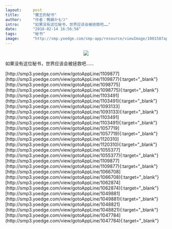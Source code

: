 ```yaml
---
layout:     post
title:      "魔王的秘书"
author:     "作者：鴨鍋かもつ"
intro:      "如果没有这位秘书，世界应该会被拯救吧……"
date:       "2018-02-14 16:56:56"
tags:       "秘书"
image:      "http://smp.yoedge.com/smp-app/resource/viewImage/1001587appline.png"
---
```

<div style="text-align: center">
<p><img src="http://smp.yoedge.com/smp-app/resource/viewImage/1001587appline.png"/></p>
</div>
<p class="post-meta">
<span>如果没有这位秘书，世界应该会被拯救吧……</span>
</p>
[http://smp3.yoedge.com/view/gotoAppLine/1109877](http://smp3.yoedge.com/view/gotoAppLine/1109877){:target="_blank"}
[http://smp3.yoedge.com/view/gotoAppLine/1098775](http://smp3.yoedge.com/view/gotoAppLine/1098775){:target="_blank"}
[http://smp3.yoedge.com/view/gotoAppLine/1103491](http://smp3.yoedge.com/view/gotoAppLine/1103491){:target="_blank"}
[http://smp3.yoedge.com/view/gotoAppLine/1093133](http://smp3.yoedge.com/view/gotoAppLine/1093133){:target="_blank"}
[http://smp3.yoedge.com/view/gotoAppLine/1103491](http://smp3.yoedge.com/view/gotoAppLine/1103491){:target="_blank"}
[http://smp3.yoedge.com/view/gotoAppLine/1057719](http://smp3.yoedge.com/view/gotoAppLine/1057719){:target="_blank"}
[http://smp3.yoedge.com/view/gotoAppLine/1120310](http://smp3.yoedge.com/view/gotoAppLine/1120310){:target="_blank"}
[http://smp3.yoedge.com/view/gotoAppLine/1055377](http://smp3.yoedge.com/view/gotoAppLine/1055377){:target="_blank"}
[http://smp3.yoedge.com/view/gotoAppLine/1109877](http://smp3.yoedge.com/view/gotoAppLine/1109877){:target="_blank"}
[http://smp3.yoedge.com/view/gotoAppLine/1066708](http://smp3.yoedge.com/view/gotoAppLine/1066708){:target="_blank"}
[http://smp3.yoedge.com/view/gotoAppLine/1062874](http://smp3.yoedge.com/view/gotoAppLine/1062874){:target="_blank"}
[http://smp3.yoedge.com/view/gotoAppLine/1049881](http://smp3.yoedge.com/view/gotoAppLine/1049881){:target="_blank"}
[http://smp3.yoedge.com/view/gotoAppLine/1048821](http://smp3.yoedge.com/view/gotoAppLine/1048821){:target="_blank"}
[http://smp3.yoedge.com/view/gotoAppLine/1047784](http://smp3.yoedge.com/view/gotoAppLine/1047784){:target="_blank"}


